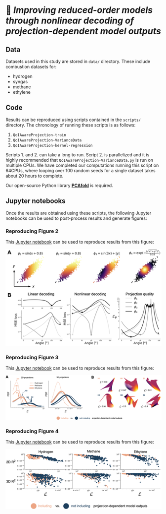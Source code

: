 # 📄 *Improving reduced-order models through nonlinear decoding of projection-dependent model outputs*

## Data

Datasets used in this study are stored in `data/` directory. These include combustion datasets for:

- hydrogen
- syngas
- methane
- ethylene

## Code

Results can be reproduced using scripts contained in the `scripts/` directory. The chronology of running these scripts is as follows:

1. `QoIAwareProjection-train`
2. `QoIAwareProjection-VarianceData`
3. `QoIAwareProjection-kernel-regression`

Scripts 1. and 2. can take a long to run. Script 2. is parallelized and it is highly recommended that `QoIAwareProjection-VarianceData.py` is run on multiple CPUs. We have completed our computations running this script on 64CPUs, where looping over 100 random seeds for a single dataset takes about 20 hours to complete.

Our open-source Python library [**PCAfold**](https://pcafold.readthedocs.io/en/latest/index.html) is required.

## Jupyter notebooks

Once the results are obtained using these scripts, the following Jupyter notebooks can be used to post-process results and generate figures:

### Reproducing Figure 2

This [Jupyter notebook](jupyter-notebooks/) can be used to reproduce results from this figure:

![Screenshot](figures/Figure-2.png)

### Reproducing Figure 3

This [Jupyter notebook](jupyter-notebooks/) can be used to reproduce results from this figure:

![Screenshot](figures/Figure-3.png)

### Reproducing Figure 4

This [Jupyter notebook](jupyter-notebooks/) can be used to reproduce results from this figure:

![Screenshot](figures/Figure-4.png)
